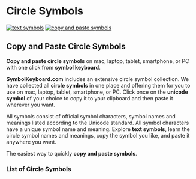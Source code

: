# Circle Symbols
[![text symbols](https://img.shields.io/badge/github-symbols-green.svg)](https://github.com/symbolkeyboard/symbols)
[![copy and paste symbols](https://img.shields.io/badge/source-symbolkeyboad.com-orange.svg)](https://symbolkeyboard.com)
## Copy and Paste Circle Symbols

**Copy and paste circle symbols** on mac, laptop, tablet, smartphone, or PC with one click from **symbol keyboard**.

**SymbolKeyboard.com** includes an extensive circle symbol collection. We have collected all **circle symbols** in one place and offering them for you to use on mac, laptop, tablet, smartphone, or PC. Click once on the **unicode symbol** of your choice to copy it to your clipboard and then paste it wherever you want.

All symbols consist of official symbol characters, symbol names and meanings listed according to the Unicode standard. All symbol characters have a unique symbol name and meaning. Explore **text symbols**, learn the circle symbol names and meanings, copy the symbol you like, and paste it anywhere you want.

The easiest way to quickly **copy and paste symbols**.
### List of Circle Symbols
